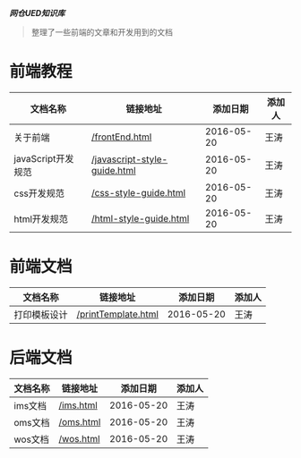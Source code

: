 ***网仓UED知识库***

>整理了一些前端的文章和开发用到的文档

# 前端教程

| 文档名称|链接地址|添加日期|添加人|
| --------| ----------|------|------|
| 关于前端|[/frontEnd.html](/frontEnd.html)|2016-05-20|王涛|
| javaScript开发规范|[/javascript-style-guide.html](/javascript-style-guide.html)|2016-05-20|王涛|
| css开发规范|[/css-style-guide.html](/css-style-guide.html)|2016-05-20|王涛|
| html开发规范|[/html-style-guide.html](/html-style-guide.html)|2016-05-20|王涛|


# 前端文档

| 文档名称|链接地址|添加日期|添加人|
| --------| ----------|------|------|
| 打印模板设计|[/printTemplate.html](/printTemplate.html)|2016-05-20|王涛|


# 后端文档

| 文档名称|链接地址|添加日期|添加人|
| --------| ----------|------|------|
| ims文档|[/ims.html](/ims.html)|2016-05-20|王涛|
| oms文档|[/oms.html](/oms.html)|2016-05-20|王涛|
| wos文档|[/wos.html](/wos.html)|2016-05-20|王涛|
